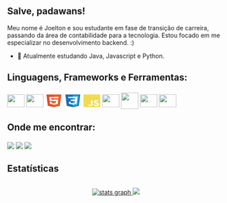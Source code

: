 ## Salve, padawans!

Meu nome é Joelton e sou estudante em fase de transição de carreira, passando da área de contabilidade para a tecnologia. Estou focado em me especializar no desenvolvimento backend. :)

- 🌱 Atualmente estudando Java, Javascript e Python.

###

<h2 style="text-align:left">Linguagens, Frameworks e Ferramentas:</h2>

###

<div style="display: inline_block">
  <img align="center" height="30" width="40" src="https://cdn.jsdelivr.net/gh/devicons/devicon/icons/java/java-original.svg" />
  <img align="center" height="30" width="40" src="https://cdn.jsdelivr.net/gh/devicons/devicon/icons/spring/spring-original.svg" />
  <img align="center" height="30" width="40" src="https://raw.githubusercontent.com/devicons/devicon/master/icons/html5/html5-original.svg">
  <img align="center" height="30" width="40" src="https://raw.githubusercontent.com/devicons/devicon/master/icons/css3/css3-original.svg">
  <img align="center" height="30" width="40" src="https://raw.githubusercontent.com/devicons/devicon/master/icons/javascript/javascript-plain.svg">
  <img align="center" height="30" width="40" src="https://cdn.jsdelivr.net/gh/devicons/devicon/icons/python/python-original.svg" />
  <img align="center" height="38" width="40" src="https://icon-library.com/images/django-icon/django-icon-0.jpg"  />
  <img align="center" height="30" width="40" src="https://cdn.jsdelivr.net/gh/devicons/devicon/icons/mysql/mysql-original.svg" />
  <img align="center" height="30" width="40" src="https://cdn.jsdelivr.net/gh/devicons/devicon/icons/postgresql/postgresql-original.svg" />
  

</div>

###

<h2 style="text-align:left">Onde me encontrar:</h2>

###
 
<div> 
  <a href="https://instagram.com/joeltongt" target="_blank"><img src="https://img.shields.io/badge/-Instagram-%23E4405F?style=for-the-badge&logo=instagram&logoColor=white" target="_blank"></a>
  <a href = "mailto:joeken.jp@gmail.com"><img src="https://img.shields.io/badge/-Gmail-%23333?style=for-the-badge&logo=gmail&logoColor=white" target="_blank"></a>
  <a href="https://www.linkedin.com/in/joeltongomes" target="_blank"><img src="https://img.shields.io/badge/-LinkedIn-%230077B5?style=for-the-badge&logo=linkedin&logoColor=white" target="_blank"></a> 
</div>

### 

<h2 style="text-align:left">Estatísticas</h2>

######

<div style="text-align:center">
  <a href="https://github.com/joeltonken">
  <img src="https://github-readme-stats.vercel.app/api?hide_title=false&hide_rank=false&show_icons=true&include_all_commits=true&count_private=true&disable_animations=false&theme=codeSTACKr&locale=en&hide_border=false&username=joeltonken" height="175em" alt="stats graph"  />
  <img height="175em" src="https://github-readme-stats.vercel.app/api/top-langs/?username=joeltonken&layout=compact&langs_count=7&theme=dark"/>
</div>

###
